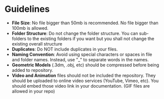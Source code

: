 # Guidelines

* **File Size**: No file bigger than 50mb is recommended. No file bigger than 100mb is allowed.
* **Folder Structure**: Do not change the folder structure. You can sub-folders to the existing folders if you want but you shall not change the existing overall structure
* **Duplicates**: Do NOT include duplicates in your files.
* **Naming Convention**: Avoid using special characters or spaces in file and folder names. Instead, use "_" to separate words in the names.
* **Geometric Models** (.3dm, .obj, etc) should be compressed before being added to repository.
* **Video and Animation** files should not be included the repository. They should be uploaded to online video services (YouTube, Vimeo, etc). You should embed those video link in your documentation. (GIF files are allowed in your repo)
